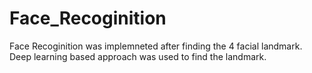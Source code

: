 # Face_Recoginition
Face Recoginition was implemneted after finding the 4 facial landmark. Deep learning based approach was used to find the landmark.
